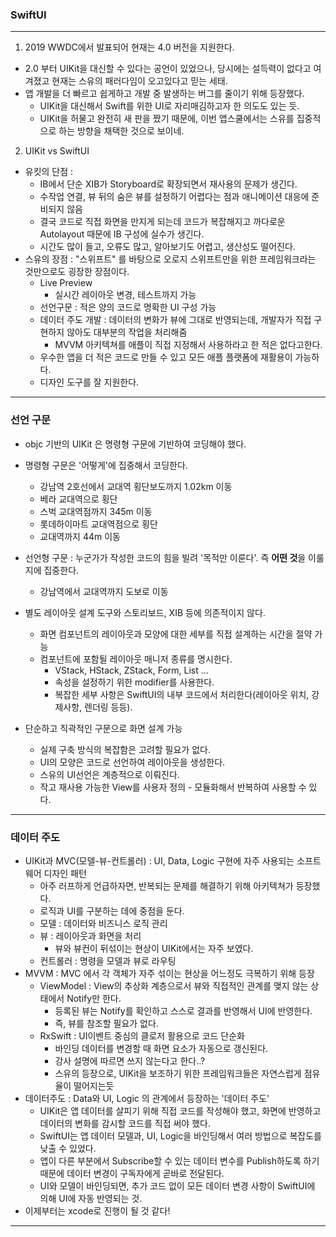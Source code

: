 ### SwiftUI
---

1. 2019 WWDC에서 발표되어 현재는 4.0 버전을 지원한다.
- 2.0 부터 UIKit을 대신할 수 있다는 공언이 있었으나, 당시에는 설득력이 없다고 여겨졌고 현재는 스유의 패러다임이 오고있다고 믿는 세태.
- 앱 개발을 더 빠르고 쉽게하고 개발 중 발생하는 버그를 줄이기 위해 등장했다.
    + UIKit을 대신해서 Swift를 위한 UI로 자리매김하고자 한 의도도 있는 듯.
    + UIKit을 허물고 완전히 새 판을 짰기 때문에, 이번 앱스쿨에서는 스유를 집중적으로 하는 방향을 채택한 것으로 보이네.
    
2. UIKit vs SwiftUI
- 유킷의 단점 :
    + IB에서 단순 XIB가 Storyboard로 확장되면서 재사용의 문제가 생긴다.
    + 수작업 연결, 뷰 뒤의 숨은 뷰를 설정하기 어렵다는 점과 애니메이션 대응에 준비되지 않음
    + 결국 코드로 직접 화면을 만지게 되는데 코드가 복잡해지고 까다로운 Autolayout 때문에 IB 구성에 실수가 생긴다.
    + 시간도 많이 들고, 오류도 많고, 알아보기도 어렵고, 생산성도 떨어진다.
- 스유의 장점 : "스위프트" 를 바탕으로 오로지 스위프트만을 위한 프레임워크라는 것만으로도 굉장한 장점이다.
    + Live Preview
        * 실시간 레이아웃 변경, 테스트까지 가능
    + 선언구문 : 적은 양의 코드로 명확한 UI 구성 가능 
    + 데이터 주도 개발 : 데이터의 변화가 뷰에 그대로 반영되는데, 개발자가 직접 구현하지 않아도 대부분의 작업을 처리해줌
        * MVVM 아키텍쳐를 애플이 직접 지정해서 사용하라고 한 적은 없다고한다.
    + 우수한 앱을 더 적은 코드로 만들 수 있고 모든 애플 플랫폼에 재활용이 가능하다.
    + 디자인 도구를 잘 지원한다.
    
---
### 선언 구문

- objc 기반의 UIKit 은 명령형 구문에 기반하여 코딩해야 했다.
- 명령형 구문은 '어떻게'에 집중해서 코딩한다.
    + 강남역 2호선에서 교대역 횡단보도까지 1.02km 이동
    + 베라 교대역으로 횡단
    + 스벅 교대역점까지 345m 이동
    + 롯데하이마트 교대역점으로 횡단
    + 교대역까지 44m 이동

- 선언형 구문 : 누군가가 작성한 코드의 힘을 빌려 '목적만 이룬다'. 즉 **어떤 것**을 이룰지에 집중한다.
    + 강남역에서 교대역까지 도보로 이동
- 별도 레이아웃 설계 도구와 스토리보드, XIB 등에 의존적이지 않다.
    + 화면 컴포넌트의 레이아웃과 모양에 대한 세부를 직접 설계하는 시간을 절약 가능
    + 컴포넌트에 포함될 레이아웃 매니저 종류를 명시한다.
        * VStack, HStack, ZStack, Form, List ...
        * 속성을 설정하기 위한 modifier를 사용한다.
        * 복잡한 세부 사항은 SwiftUI의 내부 코드에서 처리한다(레이아웃 위치, 강제사항, 렌더링 등등).
- 단순하고 직곽적인 구문으로 화면 설계 가능
    + 실제 구축 방식의 복잡함은 고려할 필요가 없다.
    + UI의 모양은 코드로 선언하여 레이아웃을 생성한다.
    + 스유의 UI선언은 계층적으로 이뤄진다.
    + 작고 재사용 가능한 View를 사용자 정의 - 모듈화해서 반복하여 사용할 수 있다.
    
---
### 데이터 주도

- UIKit과 MVC(모델-뷰-컨트롤러) : UI, Data, Logic 구현에 자주 사용되는 소프트웨어 디자인 패턴
    + 아주 러프하게 언급하자면, 반복되는 문제를 해결하기 위해 아키텍쳐가 등장했다.
    + 로직과 UI를 구분하는 데에 중점을 둔다.
    + 모델 : 데이터와 비즈니스 로직 관리
    + 뷰 : 레이아웃과 화면을 처리
        * 뷰와 뷰컨이 뒤섞이는 현상이 UIKit에서는 자주 보였다.
    + 컨트롤러 : 명령을 모델과 뷰로 라우팅
- MVVM : MVC 에서 각 객체가 자주 섞이는 현상을 어느정도 극복하기 위해 등장
    + ViewModel : View의 추상화 계층으로서 뷰와 직접적인 관계를 맺지 않는 상태에서 Notify만 한다.
        * 등록된 뷰는 Notify를 확인하고 스스로 결과를 반영해서 UI에 반영한다.
        * 즉, 뷰를 참조할 필요가 없다.
    + RxSwift : UI이벤트 중심의 클로저 활용으로 코드 단순화
        * 바인딩 데이터를 변경할 때 화면 요소가 자동으로 갱신된다.
        * 강사 설명에 따르면 쓰지 않는다고 한다..?
        * 스유의 등장으로, UIKit을 보조하기 위한 프레임워크들은 자연스럽게 점유율이 떨어지는듯
- 데이터주도 : Data와 UI, Logic 의 관계에서 등장하는 '데이터 주도'
    + UIKit은 앱 데이터를 살피기 위해 직접 코드를 작성해야 했고, 화면에 반영하고 데이터의 변화를 감시할 코드를 직접 써야 했다.
    + SwiftUI는 앱 데이터 모델과, UI, Logic을 바인딩해서 여러 방법으로 복잡도를 낮출 수 있었다.
    + 앱이 다른 부분에서 Subscribe할 수 있는 데이터 변수를 Publish하도록 하기 때문에 데이터 변경이 구독자에게 곧바로 전달된다.
    + UI와 모델이 바인딩되면, 추가 코드 없이 모든 데이터 변경 사항이 SwiftUI에 의해 UI에 자동 반영되는 것.
- 이제부터는 xcode로 진행이 될 것 같다!
---